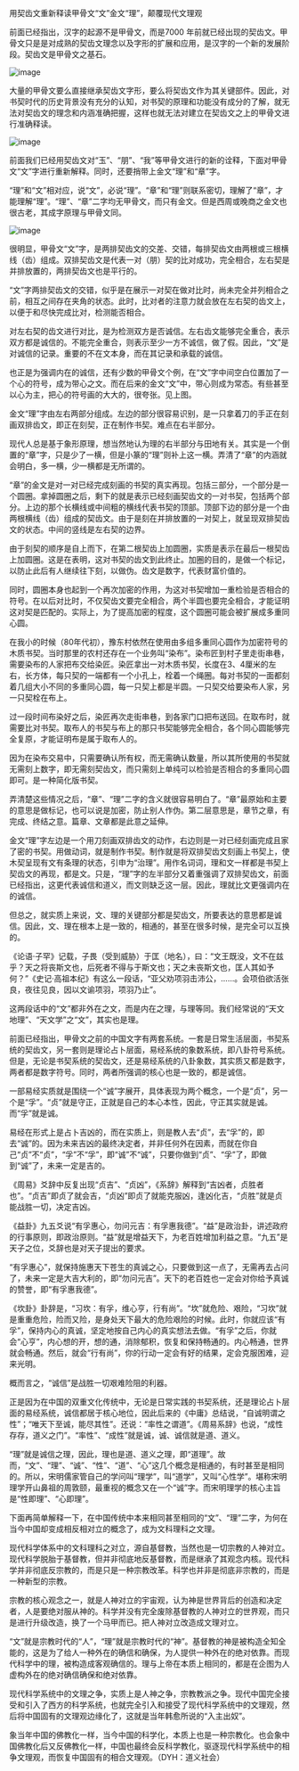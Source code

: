 用契齿文重新释读甲骨文“文”金文“理”，颠覆现代文理观


前面已经指出，汉字的起源不是甲骨文，而是7000 年前就已经出现的契齿文。甲骨文只是是对成熟的契齿文理念以及字形的扩展和应用，是汉字的一个新的发展阶段。契齿文是甲骨文之基石。

![image](https://user-images.githubusercontent.com/9961069/130205085-f96926c5-c461-4a27-8caa-f59a5f962787.png)



大量的甲骨文要么直接继承契齿文字形，要么将契齿文作为其关键部件。因此，对书契时代的历史背景没有充分的认知，对书契的原理和功能没有成分的了解，就无法对契齿文的理念和内涵准确把握，这样也就无法对建立在契齿文之上的甲骨文进行准确释读。


![image](https://user-images.githubusercontent.com/9961069/130205123-04ef21b5-2eba-430e-8772-7a0269ec4de5.png)


前面我们已经用契齿文对“玉”、“朋”、“我”等甲骨文进行的新的诠释，下面对甲骨文“文”字进行重新解释。同时，还要捎带上金文“理”和“章”字。



“理”和“文”相对应，说“文”，必说“理”。“章”和“理”则联系密切，理解了“章”，才能理解“理”。“理”、“章”二字均无甲骨文，而只有金文。但是西周或晚商之金文也很古老，其成字原理与甲骨文同。

![image](https://user-images.githubusercontent.com/9961069/130205170-29e5db73-aefa-4cc8-ad7a-b6a7bfd1695a.png)





很明显，甲骨文“文”字，是两排契齿文的交差、交错，每排契齿文由两根或三根横线（齿）组成。双排契齿文是代表一对（朋）契的比对成功，完全相合，左右契是并排放置的，两排契齿文也是平行的。



“文”字两排契齿文的交错，似乎是在展示一对契在做对比时，尚未完全并列相合之前，相互之间存在夹角的状态。此时，比对者的注意力就会放在左右契的齿文上，以便于和尽快完成比对，检测能否相合。



对左右契的齿文进行对比，是为检测双方是否诚信。左右齿文能够完全重合，表示双方都是诚信的。不能完全重合，则表示至少一方不诚信，做了假。因此，“文”是对诚信的记录。重要的不在文本身，而在其记录和承载的诚信。



也正是为强调内在的诚信，还有少数的甲骨文个例，在“文”字中间空白位置加了一个心的符号，成为带心之文。而在后来的金文“文”中，带心则成为常态。有些甚至以心为主，把心的符号画的大大的，很夸张。见上图。



金文“理”字由左右两部分组成。左边的部分很容易识别，是一只拿着刀的手正在刻画双排齿文，即正在刻契，正在制作书契。难点在右半部分。



现代人总是基于象形原理，想当然地认为理的右半部分与田地有关。其实是一个倒置的“章”字，只是少了一横，但是小篆的“理”则补上这一横。弄清了“章”的内涵就会明白，多一横，少一横都是无所谓的。



“章”的金文是对一对已经完成刻画的书契的真实再现。包括三部分，一个部分是一个圆圈。拿掉圆圈之后，剩下的就是表示已经刻画契齿文的一对书契，包括两个部分。上边的那个长横线或中间粗的横线代表书契的顶部。顶部下边的部分是一个由两根横线（齿）组成的契齿文。由于是刻在并排放置的一对契上，就呈现双排契齿文的状态。中间的竖线是左右契的边界。



由于刻契的顺序是自上而下，在第二根契齿上加圆圈，实质是表示在最后一根契齿上加圆圈。这是在表明，这对书契的齿文到此终止。加圈的目的，是做一个标记，以防止此后有人继续往下刻，以做伪。齿文是数字，代表财富价值的。



同时，圆圈本身也起到一个再次加密的作用，为这对书契增加一重检验是否相合的符号。在以后对比时，不仅契齿文要完全相合，两个半圆也要完全相合，才能证明这对契是匹配的。实际上，为了提高加密的程度，这个圆圈可能会被扩展成多重同心圆。



在我小的时候（80年代初），豫东村依然在使用由多组多重同心圆作为加密符号的木质书契。当时那里的农村还存在一个业务叫“染布”。染布匠到村子里走街串巷，需要染布的人家把布交给染匠。染匠拿出一对木质书契，长度在3、4厘米的左右，长方体，每只契的一端都有一个小孔上，栓着一个绳圈。每对书契的一面都刻着几组大小不同的多重同心圆，每一只契上都是半圆。一只契交给要染布人家，另一只契栓在布上。



过一段时间布染好之后，染匠再次走街串巷，到各家门口把布送回。在取布时，就需要比对书契。取布人的书契与布上的那只书契能够完全相合，各个同心圆能够完全复原，才能证明布是属于取布人的。



因为在染布交易中，只需要确认所有权，而无需确认数量，所以其所使用的书契就无需刻上数字，即无需刻契齿文，而只需刻上单纯可以检验是否相合的多重同心圆即可。是一种简化版书契。



弄清楚这些情况之后，“章”、“理”二字的含义就很容易明白了。“章”最原始和主要的意思是做标记，也可以说是加密，防止别人作伪。第二层意思是，章节之章，有完成、终结之意。篇章、文章都是此意之延伸。



金文“理”字左边是一个用刀刻画双排齿文的动作，右边则是一对已经刻画完成且家了密的书契。用做动词，就是制作书契。制作就是将双排契齿文刻画上书契上，使木契呈现有文有条理的状态，引申为“治理”。用作名词词，理和文一样都是书契上契齿文的再现，都是文。只是，“理”字的左半部分又着重强调了双排契齿文，前面已经指出，这更代表诚信和道义，而文则缺乏这一层。因此，理就比文更强调内在的诚信。



但总之，就实质上来说，文、理的关键部分都是契齿文，所要表达的意思都是诚信。因此，文、理在根本上是一致的，相通的，甚至在很多时候，是完全可以互换的。



《论语·子罕》记载，子畏（受到威胁）于匡（地名），曰：“文王既没，文不在兹乎？天之将丧斯文也，后死者不得与于斯文也；天之未丧斯文也，匡人其如予何？”《史记·高祖本纪》有这么一段话，“亚父劝项羽击沛公，……。会项伯欲活张良，夜往见良，因以文谕项羽，项羽乃止”。



这两段话中的“文”都非外在之文，而是内在之理，与理等同。我们经常说的“天文地理”、“天文学”之“文”，其实也是理。



前面已经指出，甲骨文之前的中国文字有两套系统。一套是日常生活层面，书契系统的契齿文，另一套则是理论占卜层面，易经系统的象数系统，即八卦符号系统。但是，无论是书契系统的契齿文，还是易经系统的八卦象数，其实质又都是数字，两者都是数字符号。同时，两者所强调的核心也是一致的，都是诚信。



一部易经实质就是围绕一个“诚”字展开，具体表现为两个概念，一个是“贞”，另一个是“孚”。“贞”就是守正，正就是自己的本心本性，因此，守正其实就是诚。而“孚”就是诚。



易经在形式上是占卜吉凶的，而在实质上，则是教人去“贞”，去“孚”的，即去“诚”的。因为未来吉凶的最终决定者，并非任何外在因素，而就在你自己“贞”不“贞”，“孚”不“孚”，即“诚”不“诚”，只要你做到“贞”、“孚”了，即做到“诚”了，未来一定是吉的。



《周易》爻辞中反复出现“贞吉”、“贞凶”，《系辞》解释到“吉凶者，贞胜者也”。“贞吉”即贞了就会吉，“贞凶”即贞了就能克服凶，逢凶化吉，“贞胜”就是贞能战胜一切，决定吉凶。



《益卦》九五爻说“有孚惠心，勿问元吉：有孚惠我德”。“益”是政治卦，讲述政府的行事原则，即政治原则。“益”就是增益天下，为老百姓增加利益之意。“九五”是天子之位，爻辞也是对天子提出的要求。



“有孚惠心”，就保持施惠天下苍生的真诚之心，只要做到这一点了，无需再去占问了，未来一定是大吉大利的，即“勿问元吉”。天下的老百姓也一定会对你给予真诚的赞誉，即“有孚惠我德”。



《坎卦》卦辞是，“习坎：有孚，维心亨，行有尚”。“坎”就危险、艰险，“习坎”就是重重危险，险而又险，是身处天下最大的危险艰险的时候。此时，你就应该“有孚”，保持内心的真诚，坚定地按自己内心的真实想法去做。“有孚”之后，你就会“心亨”，内心想的开，想的通，消除郁积，恢复和保持畅通的。内心畅通，世界就会畅通。然后，就会“行有尚”，你的行动一定会有好的结果，定会克服困难，迎来光明。



概而言之，“诚信”是战胜一切艰难险阻的利器。



正是因为在中国的双重文化传统中，无论是日常实践的书契系统，还是理论占卜层面的易经系统，诚信都居于核心地位，因此后来的《中庸》总结说，“自诚明谓之性”；“唯天下至诚，能尽其性”。还说：“率性之谓道”。《周易系辞》也说，“成性存存，道义之门”。“率性”、“成性”就是诚，诚、诚信就是道、道义。



“理”就是诚信之理，因此，理也是道、道义之理，即“道理”。故而，“文”、“理”、“诚”、“性”、“道”、“心”这几个概念是相通的，有时甚至是相同的。所以，宋明儒家管自己的学问叫“理学”，叫“道学”，又叫“心性学”。堪称宋明理学开山鼻祖的周敦颐，最重视的概念又在一个“诚”字。而宋明理学的核心主旨是“性即理”、“心即理”。



下面再简单解释一下，在中国传统中本来相同甚至相同的“文”、“理”二字，为何在当今中国却变成相反相对立的概念了，成为文科理科之文理。



现代科学体系中的文科理科之对立，源自基督教，当然也是一切宗教的人神对立。现代科学脱胎于基督教，但并非彻底地反基督教，而是继承了其观念内核。现代科学并非彻底反宗教的，而是只是一种宗教改革。科学也并非是彻底非宗教的，而是一种新型的宗教。



宗教的核心观念之一，就是人神对立的宇宙观，认为神是世界背后的创造和决定者，人是要绝对服从神的。科学并没有完全废除基督教的人神对立的世界观，而只是进行升级改造，换了一个马甲而已。把人神对立改造成文理对立。



“文”就是宗教时代的“人”，“理”就是宗教时代的“神”。基督教的神是被构造全知全能的，这是为了给人一种外在的确信和确保，为人提供一种外在的绝对依靠。而现代科学中的理，被构造成客观确信的。理与上帝在本质上相同的，都是在企图为人虚构外在的绝对确信确保和绝对依靠。



现代科学系统中的文理之争，实质上是人神之争，宗教教派之争。现代中国完全接受和引入了西方的科学系统，也就完全引入和接受了现代科学系统中的文理观，然后将中国固有的文理观边缘化了，这就是当年韩愈所说的“入主出奴”。



象当年中国的佛教化一样，当今中国的科学化，本质上也是一种宗教化。也会象中国佛教化后又反佛教化一样，中国也最终会反科学教化，驱逐现代科学系统中的相争文理观，而恢复中国固有的相合文理观。（DYH：道义社会）

